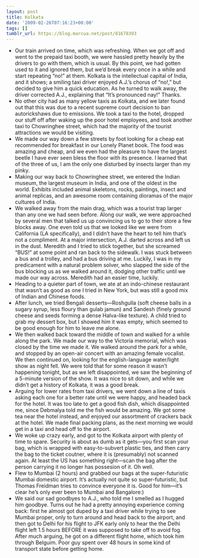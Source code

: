```yaml
---
layout: post
title: Kolkata
date: '2009-02-26T07:16:23+00:00'
tags: []
tumblr_url: https://blog.marcua.net/post/81678393
---
```

- Our train arrived on time, which was refreshing. When we got off and went to the prepaid taxi booth, we were hassled pretty heavily by the drivers to go with them, which is usual. By this point, we had gotten used to it and ignored them, but we’d break every once in a while and start repeating “no!” at them. Kolkata is the intellectual capital of India, and it shows; a smiling taxi driver enjoyed A.J.’s chorus of “no!,” but decided to give him a quick education. As he turned to walk away, the driver corrected A.J., explaining that “It’s pronounced nay!” Thanks.
- No other city had as many yellow taxis as Kolkata, and we later found out that this was due to a recent supreme court decision to ban autorickshaws due to emissions. We took a taxi to the hotel, dropped our stuff off after waking up the poor hotel employees, and took another taxi to Chowringhee street, which had the majority of the tourist attractions we would be visiting.
- We made our way down a few streets by foot looking for a cheap eat recommended for breakfast in our Lonely Planet book. The food was amazing and cheap, and we even had the pleasure to have the largest beetle I have ever seen bless the floor with its presence. I learned that of the three of us, I am the only one disturbed by insects larger than my pinky.
- Making our way back to Chowringhee street, we entered the Indian museum, the largest museum in India, and one of the oldest in the world. Exhibits included animal skeletons, rocks, paintings, insect and animal replicas, and an awesome room containing dioramas of the major cultures of India.
- We walked away from the main drag, which was a tourist trap larger than any one we had seen before. Along our walk, we were approached by several men that talked us up convincing us to go to their store a few blocks away. One even told us that we looked like we were from California (LA specifically), and I didn’t have the heart to tell him that’s not a compliment. At a major intersection, A.J. darted across and left us in the dust. Meredith and I tried to stick together, but she screamed “BUS!” at some point and ran back to the sidewalk. I was stuck between a bus and a trolley, and had a bus driving at me. Luckily, I was in my predicament with a natural problem solver, who slapped the side of the bus blocking us as we walked around it, dodging other traffic until we made our way across. Meredith had an easier time, luckily.
- Heading to a quieter part of town, we ate at an indo-chinese restaurant that wasn’t as good as one I tried in New York, but was still a good mix of Indian and Chinese foods.
- After lunch, we tried Bengali desserts—Roshgulla (soft cheese balls in a sugary syrup, less floury than gulab jamun) and Sandesh (finely ground cheese and seeds forming a dense Halva-like texture). A child tried to grab my dessert box, but I showed him it was empty, which seemed to be good enough for him to leave me alone.
- We then walked back toward the middle of town and walked for a while along the park. We made our way to the Victoria memorial, which was closed by the time we made it. We walked around the park for a while, and stopped by an open-air concert with an amazing female vocalist. We then continued on, looking for the english-language water/light show as night fell. We were told that for some reason it wasn’t happening tonight, but as we left disappointed, we saw the beginning of a 5-minute version of the show. It was nice to sit down, and while we didn’t get a history of Kolkata, it was a good break.
- Arguing for lower rates from taxi drivers, we went down a line of taxis asking each one for a better rate until we were happy, and headed back for the hotel. It was too late to get a good fish dish, which disappointed me, since Debmalya told me the fish would be amazing. We got some tea near the hotel instead, and enjoyed our assortment of crackers back at the hotel. We made final packing plans, as the next morning we would get in a taxi and head off to the airport.
- We woke up crazy early, and got to the Kolkata airport with plenty of time to spare. Security is about as dumb as it gets—you first scan your bag, which is wrapped with easy-to-subvert plastic ties, and then carry the bag to the ticket coutner, where it is (presumably) not scanned again. At least the US has something right—scan the bag after the person carrying it no longer has possesion of it. Oh well.
- Flew to Mumbai (2 hours) and grabbed our bags at the super-futuristic Mumbai domestic airport. It’s actually not quite so super-futuristic, but Thomas Freidman tries to convince everyone it is. Good for him—it’s clear he’s only ever been to Mumbai and Bangalore:)
- We said our sad goodbyes to A.J., who told me I smelled as I hugged him goodbye. Turns out he had a pretty annoying experience coming back: first he almost got duped by a taxi driver while trying to see Mumbai proper, only to turn around and head back to the airport, and then got to Delhi for his flight to JFK early only to hear the the Delhi flight left 1.5 hours BEFORE it was supposed to take off to avoid fog. After much arguing, he got on a different flight home, which took him through Belguim. Poor guy spent over 48 hours in some kind of transport state before getting home.

